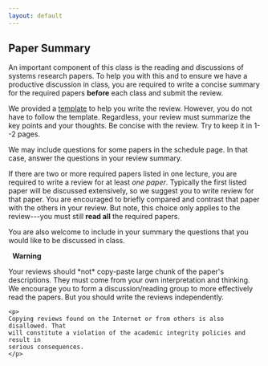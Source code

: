 ```yaml
---
layout: default
---
```


## Paper Summary

An important component of this class is the reading and discussions 
of systems research papers. To help you with this and to ensure
we have a productive discussion in class, you are required to 
write a concise summary for the required papers <b>before</b> 
each class and submit the review.

We provided a [template](eecs582_review_summary.md) to help you write the
review. However, you do not have to follow the template. Regardless, your
review must summarize the key points and your thoughts. Be concise with the
review. Try to keep it in 1--2 pages.

We may include questions for some papers in the schedule page. In that case,
answer the questions in your review summary. 

If there are two or more required papers listed in one lecture, you are
required to write a review for at least *one paper*. Typically the first listed
paper will be discussed extensively, so we suggest you to write review for that
paper. You are encouraged to briefly compared and contrast that paper with the
others in your review. But note, this choice only applies to the review---you
must still **read all** the required papers. 


You are also welcome to include in your summary the questions that you would like to be 
discussed in class. 

<div class="card border-danger">
  <div class="card-header bg-danger text-white">
    <span class="bi bi-exclamation-triangle-fill"></span>&nbsp;&nbsp;<strong>Warning</strong>
  </div>
  <div class="card-body">
    <p>
    Your reviews should *not* copy-paste large chunk of the paper's descriptions.
    They must come from your own interpretation and thinking. We encourage you to 
    form a discussion/reading group to more effectively read the papers. But
    you should write the reviews independently.
    </p>

    <p>
    Copying reviews found on the Internet or from others is also disallowed. That
    will constitute a violation of the academic integrity policies and result in 
    serious consequences.
    </p>
  </div>
</div>
